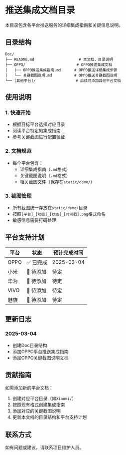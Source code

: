 # 推送集成文档目录

本目录包含各平台推送服务的详细集成指南和关键信息说明。

## 目录结构

```
Doc/
├── README.md                    # 本文档，目录说明
├── OPPO/                       # OPPO推送集成文档
│   ├── OPPO推送集成指南.md      # OPPO推送详细集成步骤
│   └── 关键截图说明.md          # OPPO推送关键截图说明
└── [其他平台]/                  # 后续可添加其他平台文档
```

## 使用说明

### 1. 快速开始
- 根据目标平台选择对应目录
- 阅读平台特定的集成指南
- 参考关键截图进行配置验证

### 2. 文档规范
- 每个平台包含：
  - 详细集成指南（`.md`格式）
  - 关键截图说明（`.md`格式）
  - 相关截图文件（保存在`static/demo/`）

### 3. 截图管理
- 所有截图统一存放在`static/demo/`目录
- 按照`[平台]_[功能]_[状态]_[时间戳].png`格式命名
- 敏感信息需要打码处理

## 平台支持计划

| 平台 | 状态 | 预计完成时间 |
|------|------|--------------|
| OPPO | ✅ 已完成 | 2025-03-04 |
| 小米 | 🚧 待添加 | 待定 |
| 华为 | 🚧 待添加 | 待定 |
| VIVO | 🚧 待添加 | 待定 |
| 魅族 | 🚧 待添加 | 待定 |

## 更新日志

### 2025-03-04
- 创建Doc目录结构
- 添加OPPO平台推送集成指南
- 添加OPPO关键截图说明文档

## 贡献指南

如需添加新的平台文档：
1. 创建对应平台目录（如`Xiaomi/`）
2. 按照现有格式创建集成指南
3. 添加对应的关键截图说明
4. 更新本文档的目录结构和平台支持计划

## 联系方式

如有问题或建议，请联系项目维护人员。